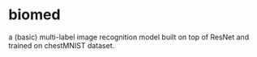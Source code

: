 # biomed

a (basic) multi-label image recognition model built on top of ResNet and trained on chestMNIST dataset.
